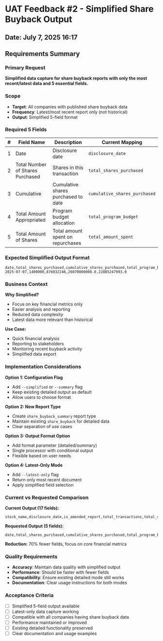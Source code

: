 # UAT Feedback #2 - Simplified Share Buyback Output

## Date: July 7, 2025 16:17

## Requirements Summary

### Primary Request
**Simplified data capture for share buyback reports with only the most recent/latest data and 5 essential fields.**

### Scope
- **Target**: All companies with published share buyback data
- **Frequency**: Latest/most recent report only (not historical)
- **Output**: Simplified 5-field format

### Required 5 Fields

| # | Field Name | Description | Current Mapping |
|---|------------|-------------|-----------------|
| 1 | Date | Disclosure date | `disclosure_date` |
| 2 | Total Number of Shares Purchased | Shares in this transaction | `total_shares_purchased` |
| 3 | Cumulative | Cumulative shares purchased to date | `cumulative_shares_purchased` |
| 4 | Total Amount Appropriated | Program budget allocation | `total_program_budget` |
| 5 | Total Amount of Shares | Total amount spent on repurchases | `total_amount_spent` |

### Expected Simplified Output Format

```csv
date,total_shares_purchased,cumulative_shares_purchased,total_program_budget,total_amount_spent
2025-07-07,1400000,876032246,26070000000.0,22885247993.0
```

### Business Context

**Why Simplified?**
- Focus on key financial metrics only
- Easier analysis and reporting
- Reduced data complexity
- Latest data more relevant than historical

**Use Case:**
- Quick financial analysis
- Reporting to stakeholders
- Monitoring recent buyback activity
- Simplified data export

### Implementation Considerations

**Option 1: Configuration Flag**
- Add `--simplified` or `--summary` flag
- Keep existing detailed output as default
- Allow users to choose format

**Option 2: New Report Type**
- Create `share_buyback_summary` report type
- Maintain existing `share_buyback` for detailed data
- Clear separation of use cases

**Option 3: Output Format Option**
- Add format parameter (detailed/summary)
- Single processor with conditional output
- Flexible based on user needs

**Option 4: Latest-Only Mode**
- Add `--latest-only` flag
- Return only most recent document
- Apply simplified field selection

### Current vs Requested Comparison

**Current Output (17 fields):**
```csv
stock_name,disclosure_date,is_amended_report,total_transactions,total_shares_purchased,weighted_average_price,total_transaction_value,outstanding_shares_before,outstanding_shares_after,outstanding_shares_change,treasury_shares_before,treasury_shares_after,treasury_shares_change,cumulative_shares_purchased,total_program_budget,total_amount_spent,contact_name,contact_designation
```

**Requested Output (5 fields):**
```csv
date,total_shares_purchased,cumulative_shares_purchased,total_program_budget,total_amount_spent
```

**Reduction:** 70% fewer fields, focus on core financial metrics

### Quality Requirements

- **Accuracy**: Maintain data quality with simplified output
- **Performance**: Should be faster with fewer fields
- **Compatibility**: Ensure existing detailed mode still works
- **Documentation**: Clear usage instructions for both modes

### Acceptance Criteria

- [ ] Simplified 5-field output available
- [ ] Latest-only data capture working
- [ ] Compatible with all companies having share buyback data
- [ ] Performance maintained or improved
- [ ] Existing detailed functionality preserved
- [ ] Clear documentation and usage examples